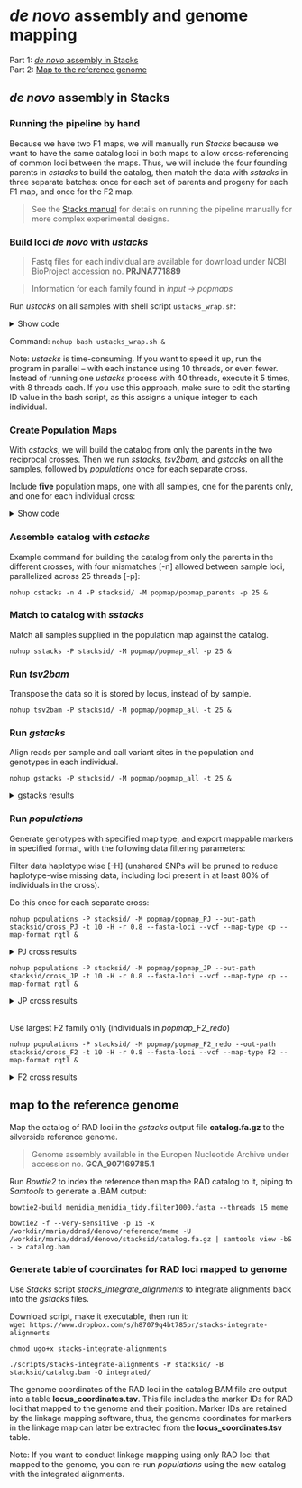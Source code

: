 *de novo* assembly and genome mapping
================

Part 1: [*de novo* assembly in
Stacks](https://github.com/therkildsen-lab/silverside-linkage-maps/blob/main/process.md#de-novo-assembly-in-stacks)  
Part 2: [Map to the reference
genome](https://github.com/therkildsen-lab/silverside-linkage-maps/blob/master/process.md#map-to-the-reference-genome)

## *de novo* assembly in Stacks

### Running the pipeline by hand

Because we have two F1 maps, we will manually run *Stacks* because we
want to have the same catalog loci in both maps to allow
cross-referencing of common loci between the maps. Thus, we will include
the four founding parents in *cstacks* to build the catalog, then match
the data with *sstacks* in three separate batches: once for each set of
parents and progeny for each F1 map, and once for the F2 map.

> See the [Stacks
> manual](https://catchenlab.life.illinois.edu/stacks/manual/#phand) for
> details on running the pipeline manually for more complex experimental
> designs.

### Build loci *de novo* with *ustacks*

> Fastq files for each individual are available for download under NCBI
> BioProject accession no. **PRJNA771889**

> Information for each family found in *input -&gt; popmaps*

Run *ustacks* on all samples with shell script `ustacks_wrap.sh`:  
<details>
<summary>
Show code
</summary>
<p>

``` bash
#!/bin/bash

src=/workdir/maria/ddrad/denovo

cd $src/processed
files=`ls -1 *.fq.gz | sed -E 's/\.fq\.gz$//'`
cd $src

# If using Cornell BioHPC cloud software
# must specify the library path and path to stacks:
export LD_LIBRARY_PATH=/usr/local/gcc-7.3.0/lib64:/usr/local/gcc-7.3.0/lib
export PATH=/programs/stacks-2.53/bin:$PATH

# Example command for running ustacks on each sample 
# Maximum distance [-M] of 4 allowed between stacks 
# Parallelized across 10 threads [-p]
##  ustacks -f ./processed/sample_01.fq.gz -o ./stacks -i 1 --name sample_01 -M 4 -p 10

id=1
for sample in $files
do
    ustacks -f $src/processed/${sample}.fq.gz -o $src/stacks -i $id --name $sample -M 4 -p 10
    let "id+=1"
done
```

</p>
</details>

Command: `nohup bash ustacks_wrap.sh &`

Note: *ustacks* is time-consuming. If you want to speed it up, run the
program in parallel – with each instance using 10 threads, or even
fewer. Instead of running one *ustacks* process with 40 threads, execute
it 5 times, with 8 threads each. If you use this approach, make sure to
edit the starting ID value in the bash script, as this assigns a unique
integer to each individual.

### Create Population Maps

With *cstacks*, we will build the catalog from only the parents in the
two reciprocal crosses. Then we run *sstacks*, *tsv2bam*, and *gstacks*
on all the samples, followed by *populations* once for each separate
cross.

Include **five** population maps, one with all samples, one for the
parents only, and one for each individual cross:  
<details>
<summary>
Show code
</summary>
<p>

``` r
# All individuals
popmap_all <- read_table2(file = "input/popmap_all", col_names = FALSE) 

# Founding parents
popmap_parent <- read_table2(file = "input/popmap_parents", col_names = FALSE) 

# PJ cross only with parents and offspring
popmap_PJ <- read_table2(file = "input/popmap_PJ", col_names = FALSE) 

# JP cross only with parents and offspring 
popmap_JP <- read_table2(file = "input/popmap_JP", col_names = FALSE) 

# F2 cross only with parents and offspring 
popmap_F2 <- read_table2(file = "input/popmap_F2", col_names = FALSE) 
```

</p>
</details>

### Assemble catalog with *cstacks*

Example command for building the catalog from only the parents in the
different crosses, with four mismatches \[-n\] allowed between sample
loci, parallelized across 25 threads \[-p\]:

`nohup cstacks -n 4 -P stacksid/ -M popmap/popmap_parents -p 25 &`

### Match to catalog with *sstacks*

Match all samples supplied in the population map against the catalog.

`nohup sstacks -P stacksid/ -M popmap/popmap_all -p 25 &`

### Run *tsv2bam*

Transpose the data so it is stored by locus, instead of by sample.

`nohup tsv2bam -P stacksid/ -M popmap/popmap_all -t 25 &`

### Run *gstacks*

Align reads per sample and call variant sites in the population and
genotypes in each individual.

`nohup gstacks -P stacksid/ -M popmap/popmap_all -t 25 &`

<details>
<summary>
gstacks results
</summary>
<p>

> Genotyped **236608** loci  
> Mean per-sample coverage: **19.1x**  
> stdev=4.1x, min=6.2x, max=31.2x

</p>
</details>

### Run *populations*

Generate genotypes with specified map type, and export mappable markers
in specified format, with the following data filtering parameters:

Filter data haplotype wise \[-H\] (unshared SNPs will be pruned to
reduce haplotype-wise missing data, including loci present in at least
80% of individuals in the cross).

Do this once for each separate cross:

`nohup populations -P stacksid/ -M popmap/popmap_PJ --out-path stacksid/cross_PJ -t 10 -H -r 0.8 --fasta-loci --vcf --map-type cp --map-format rqtl &`

<details>
<summary>
PJ cross results
</summary>
<p>

> Removed 180580 of 236608 loci. Kept 56028 loci with 64389 variant
> sites.  
> R/QTL marker export:  
> 26998 of 56028 loci were mappable (48.187%) for map type ‘CP’  
> 122.64 mean mappable progeny per locus (88.868%)

</p>
</details>

`nohup populations -P stacksid/ -M popmap/popmap_JP --out-path stacksid/cross_JP -t 10 -H -r 0.8 --fasta-loci --vcf --map-type cp --map-format rqtl &`

<details>
<summary>
JP cross results
</summary>
<p>

> Removed 181671 of 236608 loci. Kept 54937 loci with 60671 variant
> sites.  
> R/QTL marker export:  
> 25690 of 54937 loci were mappable (46.763%) for map type ‘CP’  
> 122.03 mean mappable progeny per locus (88.424%)

</p>
</details>

<br>

Use largest F2 family only (individuals in *popmap\_F2\_redo*)

`nohup populations -P stacksid/ -M popmap/popmap_F2_redo --out-path stacksid/cross_F2 -t 10 -H -r 0.8 --fasta-loci --vcf --map-type F2 --map-format rqtl &`

<details>
<summary>
F2 cross results
</summary>
<p>

> Removed 182082 of 236608 loci. Kept 54526 loci with 59926 variant
> sites.  
> R/QTL marker export:  
> 22477 of 54526 loci were mappable (41.223%) for map type ‘F2’  
> 254.42 mean mappable progeny per locus (88.34%)

</p>
</details>

## map to the reference genome

Map the catalog of RAD loci in the *gstacks* output file
**catalog.fa.gz** to the silverside reference genome.

> Genome assembly available in the Europen Nucleotide Archive under
> accession no. **GCA\_907169785.1**

Run *Bowtie2* to index the reference then map the RAD catalog to it,
piping to *Samtools* to generate a .BAM output:

`bowtie2-build menidia_menidia_tidy.filter1000.fasta --threads 15 meme`

`bowtie2 -f --very-sensitive -p 15 -x /workdir/maria/ddrad/denovo/reference/meme -U /workdir/maria/ddrad/denovo/stacksid/catalog.fa.gz | samtools view -bS - > catalog.bam`

### Generate table of coordinates for RAD loci mapped to genome

Use *Stacks* script *stacks\_integrate\_alignments* to integrate
alignments back into the *gstacks* files.

Download script, make it executable, then run it:  
`wget https://www.dropbox.com/s/h87079q4bt785pr/stacks-integrate-alignments`

`chmod ugo+x stacks-integrate-alignments`

`./scripts/stacks-integrate-alignments -P stacksid/ -B stacksid/catalog.bam -O integrated/`

The genome coordinates of the RAD loci in the catalog BAM file are
output into a table **locus\_coordinates.tsv**. This file includes the
marker IDs for RAD loci that mapped to the genome and their position.
Marker IDs are retained by the linkage mapping software, thus, the
genome coordinates for markers in the linkage map can later be extracted
from the **locus\_coordinates.tsv** table.

Note: If you want to conduct linkage mapping using only RAD loci that
mapped to the genome, you can re-run *populations* using the new catalog
with the integrated alignments.
